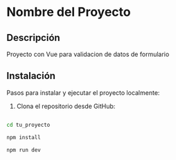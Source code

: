 # Nombre del Proyecto

## Descripción

Proyecto con Vue para validacion de datos de formulario

## Instalación

Pasos para instalar y ejecutar el proyecto localmente:

1. Clona el repositorio desde GitHub:

```bash

cd tu_proyecto

npm install

npm run dev

```
